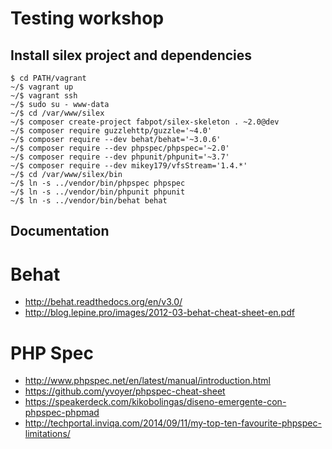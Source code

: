 Testing workshop
================

## Install silex project and dependencies

```
$ cd PATH/vagrant
~/$ vagrant up
~/$ vagrant ssh
~/$ sudo su - www-data
~/$ cd /var/www/silex
~/$ composer create-project fabpot/silex-skeleton . ~2.0@dev
~/$ composer require guzzlehttp/guzzle='~4.0'
~/$ composer require --dev behat/behat='~3.0.6'
~/$ composer require --dev phpspec/phpspec='~2.0'
~/$ composer require --dev phpunit/phpunit='~3.7'
~/$ composer require --dev mikey179/vfsStream='1.4.*'
~/$ cd /var/www/silex/bin
~/$ ln -s ../vendor/bin/phpspec phpspec
~/$ ln -s ../vendor/bin/phpunit phpunit
~/$ ln -s ../vendor/bin/behat behat
```

## Documentation

# Behat
 - http://behat.readthedocs.org/en/v3.0/
 - http://blog.lepine.pro/images/2012-03-behat-cheat-sheet-en.pdf

# PHP Spec
 - http://www.phpspec.net/en/latest/manual/introduction.html
 - https://github.com/yvoyer/phpspec-cheat-sheet
 - https://speakerdeck.com/kikobolingas/diseno-emergente-con-phpspec-phpmad
 - http://techportal.inviqa.com/2014/09/11/my-top-ten-favourite-phpspec-limitations/